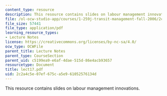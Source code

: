 ```yaml
---
content_type: resource
description: This resource contains slides on labour management innovations.
file: /ol-ocw-studio-app/courses/1-259j-transit-management-fall-2006/2c2a4c5e07ef675ca5e961052576134d_lect17.pdf
file_size: 57441
file_type: application/pdf
learning_resource_types:
- Lecture Notes
license: https://creativecommons.org/licenses/by-nc-sa/4.0/
ocw_type: OCWFile
parent_title: Lecture Notes
parent_type: CourseSection
parent_uid: c5199ea9-e6af-4dae-515d-86e4acb93657
resourcetype: Document
title: lect17.pdf
uid: 2c2a4c5e-07ef-675c-a5e9-61052576134d
---
```

This resource contains slides on labour management innovations.